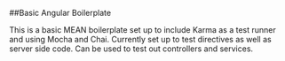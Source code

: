 ##Basic Angular Boilerplate

This is a basic MEAN boilerplate set up to include Karma as a test runner and using Mocha and Chai. Currently set up to test directives as well as server side code. Can be used to test out controllers and services.
